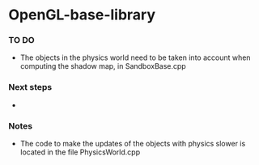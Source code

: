 # OpenGL-base-library

### TO DO

- The objects in the physics world need to be taken into account when computing the shadow map, in SandboxBase.cpp


### Next steps 

- 


### Notes

- The code to make the updates of the objects with physics slower is located in the file PhysicsWorld.cpp

